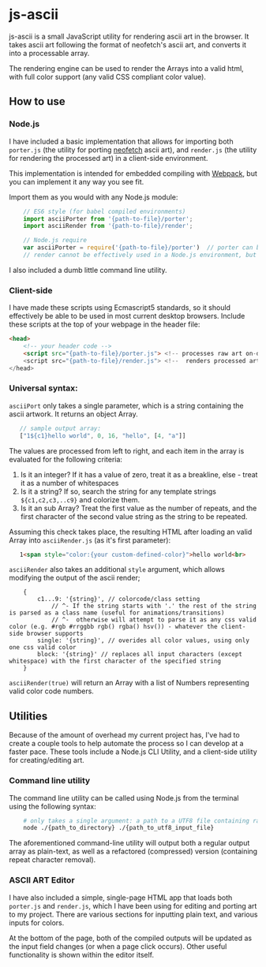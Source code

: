 # js-ascii

js-ascii is a small JavaScript utility for rendering ascii art in the browser. It takes ascii art following the format of neofetch's ascii art,
and converts it into a processable array.

The rendering engine can be used to render the Arrays into a valid html, with full color support (any valid CSS compliant color value).

## How to use
### Node.js
I have included a basic implementation that allows for importing both `porter.js` (the utility for porting [neofetch](https://github.com/dylanaraps/neofetch/tree/master/ascii/distro)  ascii art), and `render.js` (the utility for rendering the processed art) in a client-side environment.

This implementation is intended for embedded compiling with [Webpack](https://github.com/webpack/webpack), but you can implement it any way you see fit.

Import them as you would with any Node.js module:

```javascript
    // ES6 style (for babel compiled environments)
    import asciiPorter from '{path-to-file}/porter';
    import asciiRender from '{path-to-file}/render';

    // Node.js require
    var asciiPorter = require('{path-to-file}/porter')  // porter can be used in live Node Environment
    // render cannot be effectively used in a Node.js environment, but it can still be compiled this way into a live one
```

I also included a dumb little command line utility.

### Client-side
I have made these scripts using Ecmascript5 standards, so it should effectively be able to be used in most current desktop browsers.
Include these scripts at the top of your webpage in the header file:

```html
<head>
    <!-- your header code -->
    <script src="{path-to-file}/porter.js"> <!-- processes raw art on-demand -->
    <script src="{path-to-file}/render.js"> <!--  renders processed art in the browser -->
</head>
```

### Universal syntax:

`asciiPort` only takes a single parameter, which is a string containing the ascii artwork. It returns an object Array.

```javascript
   // sample output array:
   ["1${c1}hello world", 0, 16, "hello", [4, "a"]]
```

The values are processed from left to right, and each item in the array is evaluated for the following criteria:

   1. Is it an integer? If it has a value of zero, treat it as a breakline, else - treat it as a number of whitespaces
   2. Is it a string? If so, search the string for any template strings `${c1,c2,c3,..c9}` and colorize them.
   3. Is it an sub Array? Treat the first value as the number of repeats, and the first character of the second value string
   as the string to be repeated.

Assuming this check takes place, the resulting HTML after loading an valid Array into `asciiRender.js` (as it's first parameter):

```html
   1<span style="color:{your custom-defined-color}">hello world<br>                helloaaaa</span>
```

`asciiRender` also takes an additional `style` argument, which allows modifying the output of the ascii render;

```json5
    {
        c1...9: '{string}', // colorcode/class setting
            // ^- If the string starts with '.' the rest of the string is parsed as a class name (useful for animations/transitions)
            // ^-  otherwise will attempt to parse it as any css valid color (e.g. #rgb #rrggbb rgb() rgba() hsv()) - whatever the client-side browser supports
        single: '{string}', // overides all color values, using only one css valid color
        block: '{string}' // replaces all input characters (except whitespace) with the first character of the specified string
    }
```

`asciiRender(true)` will return an Array with a list of Numbers representing valid color code numbers.

## Utilities
Because of the amount of overhead my current project has, I've had to create a couple tools to help automate the process so I can develop at a faster pace. These tools include a Node.js CLI Utility, and a client-side utility for creating/editing art.

### Command line utility
The command line utility can be called using Node.js from the terminal using the following syntax:
```bash
    # only takes a single argument: a path to a UTF8 file containing raw neofetch-like Ascii art
    node ./{path_to_directory} ./{path_to_utf8_input_file}
```

The aforementioned command-line utility will output both a regular output array as plain-text, as well as a refactored (compressed) version (containing repeat character removal).

### ASCII ART Editor
I have also included a simple, single-page HTML app that loads both `porter.js` and `render.js`, which I have been using for editing and porting art to my project. There are various sections for inputting plain text, and various inputs for colors.

At the bottom of the page, both of the compiled outputs will be updated as the input field changes (or when a page click occurs). Other useful functionality is shown within the editor itself.
